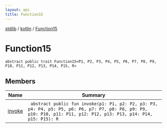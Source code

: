```yaml
---
layout: api
title: Function15
---
```

[stdlib](../../index.html) / [kotlin](../index.html) / [Function15](index.html)

# Function15

```
abstract public trait Function15<P1, P2, P3, P4, P5, P6, P7, P8, P9, P10, P11, P12, P13, P14, P15, R> 
```
## Members
| Name | Summary |
|------|---------|
|[invoke](invoke.html)|&nbsp;&nbsp;`abstract public fun invoke(p1: P1, p2: P2, p3: P3, p4: P4, p5: P5, p6: P6, p7: P7, p8: P8, p9: P9, p10: P10, p11: P11, p12: P12, p13: P13, p14: P14, p15: P15): R`<br>|
